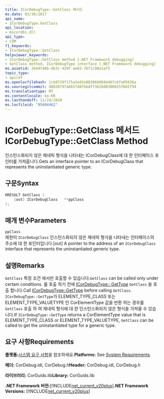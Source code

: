 ```yaml
---
title: ICorDebugType::GetClass 메서드
ms.date: 03/30/2017
api_name:
- ICorDebugType.GetClass
api_location:
- mscordbi.dll
api_type:
- COM
f1_keywords:
- ICorDebugType::GetClass
helpviewer_keywords:
- ICorDebugType::GetClass method [.NET Framework debugging]
- GetClass method, ICorDebugType interface [.NET Framework debugging]
ms.assetid: 2644f48b-db3c-429f-ae62-76f1c98a1af5
topic_type:
- apiref
ms.openlocfilehash: 1cb9729f175a2e82e88386b0694467c6fe05636a
ms.sourcegitcommit: d8020797a6657d0fbbdff362b80300815f682f94
ms.translationtype: MT
ms.contentlocale: ko-KR
ms.lasthandoff: 11/24/2020
ms.locfileid: "95684462"
---
```

# <a name="icordebugtypegetclass-method"></a><span data-ttu-id="34661-102">ICorDebugType::GetClass 메서드</span><span class="sxs-lookup"><span data-stu-id="34661-102">ICorDebugType::GetClass Method</span></span>

<span data-ttu-id="34661-103">인스턴스화되지 않은 제네릭 형식을 나타내는 ICorDebugClass에 대 한 인터페이스 포인터를 가져옵니다.</span><span class="sxs-lookup"><span data-stu-id="34661-103">Gets an interface pointer to an ICorDebugClass that represents the uninstantiated generic type.</span></span>  
  
## <a name="syntax"></a><span data-ttu-id="34661-104">구문</span><span class="sxs-lookup"><span data-stu-id="34661-104">Syntax</span></span>  
  
```cpp  
HRESULT GetClass (  
    [out] ICorDebugClass   **ppClass  
);  
```  
  
## <a name="parameters"></a><span data-ttu-id="34661-105">매개 변수</span><span class="sxs-lookup"><span data-stu-id="34661-105">Parameters</span></span>  

 `ppClass`  
 <span data-ttu-id="34661-106">제한이 `ICorDebugClass` 인스턴스화되지 않은 제네릭 형식을 나타내는 인터페이스의 주소에 대 한 포인터입니다.</span><span class="sxs-lookup"><span data-stu-id="34661-106">[out] A pointer to the address of an `ICorDebugClass` interface that represents the uninstantiated generic type.</span></span>  
  
## <a name="remarks"></a><span data-ttu-id="34661-107">설명</span><span class="sxs-lookup"><span data-stu-id="34661-107">Remarks</span></span>  

 <span data-ttu-id="34661-108">`GetClass` 특정 조건 에서만 호출할 수 있습니다.</span><span class="sxs-lookup"><span data-stu-id="34661-108">`GetClass` can be called only under certain conditions.</span></span> <span data-ttu-id="34661-109">를 호출 하기 전에 [ICorDebugType:: GetType](icordebugtype-gettype-method.md) `GetClass` 을 호출 합니다.</span><span class="sxs-lookup"><span data-stu-id="34661-109">Call [ICorDebugType::GetType](icordebugtype-gettype-method.md) before calling `GetClass`.</span></span> <span data-ttu-id="34661-110">`ICorDebugType::GetType`가 ELEMENT_TYPE_CLASS 또는 ELEMENT_TYPE_VALUETYPE 인 CorElementType 값을 반환 하는 경우를 `GetClass` 호출 하 여 제네릭 형식에 대 한 인스턴스화되지 않은 형식을 가져올 수 있습니다.</span><span class="sxs-lookup"><span data-stu-id="34661-110">If `ICorDebugType::GetType` returns a CorElementType value that is ELEMENT_TYPE_CLASS or ELEMENT_TYPE_VALUETYPE, `GetClass` can be called to get the uninstantiated type for a generic type.</span></span>  
  
## <a name="requirements"></a><span data-ttu-id="34661-111">요구 사항</span><span class="sxs-lookup"><span data-stu-id="34661-111">Requirements</span></span>  

 <span data-ttu-id="34661-112">**플랫폼:**[시스템 요구 사항](../../get-started/system-requirements.md)을 참조하세요.</span><span class="sxs-lookup"><span data-stu-id="34661-112">**Platforms:** See [System Requirements](../../get-started/system-requirements.md).</span></span>  
  
 <span data-ttu-id="34661-113">**헤더:** CorDebug.idl, CorDebug.h</span><span class="sxs-lookup"><span data-stu-id="34661-113">**Header:** CorDebug.idl, CorDebug.h</span></span>  
  
 <span data-ttu-id="34661-114">**라이브러리:** CorGuids.lib</span><span class="sxs-lookup"><span data-stu-id="34661-114">**Library:** CorGuids.lib</span></span>  
  
 <span data-ttu-id="34661-115">**.NET Framework 버전:**[!INCLUDE[net_current_v20plus](../../../../includes/net-current-v20plus-md.md)]</span><span class="sxs-lookup"><span data-stu-id="34661-115">**.NET Framework Versions:** [!INCLUDE[net_current_v20plus](../../../../includes/net-current-v20plus-md.md)]</span></span>
